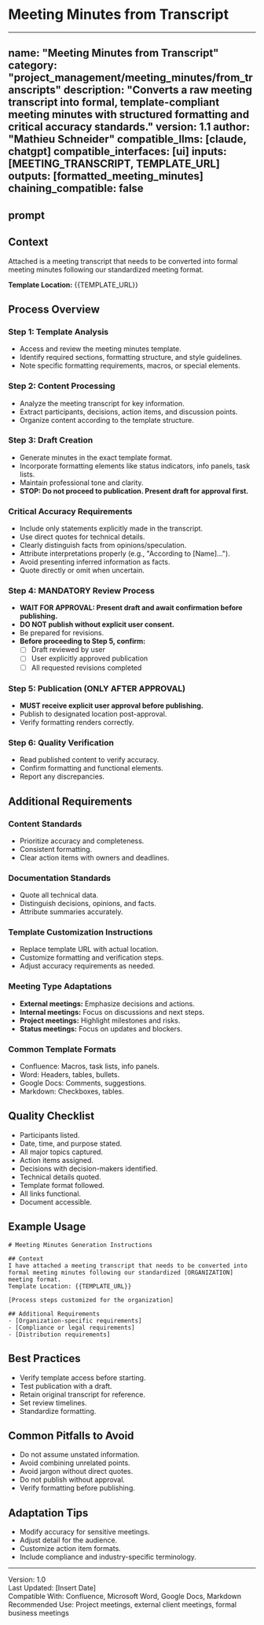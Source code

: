 # Meeting Minutes from Transcript

---
name: "Meeting Minutes from Transcript"
category: "project_management/meeting_minutes/from_transcripts"
description: "Converts a raw meeting transcript into formal, template-compliant meeting minutes with structured formatting and critical accuracy standards."
version: 1.1
author: "Mathieu Schneider"
compatible_llms: [claude, chatgpt]
compatible_interfaces: [ui]
inputs: [MEETING_TRANSCRIPT, TEMPLATE_URL]
outputs: [formatted_meeting_minutes]
chaining_compatible: false
---

## prompt

## Context
Attached is a meeting transcript that needs to be converted into formal meeting minutes following our standardized meeting format.

**Template Location:** {{TEMPLATE_URL}}

## Process Overview
### Step 1: Template Analysis
- Access and review the meeting minutes template.
- Identify required sections, formatting structure, and style guidelines.
- Note specific formatting requirements, macros, or special elements.

### Step 2: Content Processing
- Analyze the meeting transcript for key information.
- Extract participants, decisions, action items, and discussion points.
- Organize content according to the template structure.

### Step 3: Draft Creation
- Generate minutes in the exact template format.
- Incorporate formatting elements like status indicators, info panels, task lists.
- Maintain professional tone and clarity.
- **STOP: Do not proceed to publication. Present draft for approval first.**

### Critical Accuracy Requirements
- Include only statements explicitly made in the transcript.
- Use direct quotes for technical details.
- Clearly distinguish facts from opinions/speculation.
- Attribute interpretations properly (e.g., "According to [Name]...").
- Avoid presenting inferred information as facts.
- Quote directly or omit when uncertain.

### Step 4: MANDATORY Review Process
- **WAIT FOR APPROVAL: Present draft and await confirmation before publishing.**
- **DO NOT publish without explicit user consent.**
- Be prepared for revisions.
- **Before proceeding to Step 5, confirm:**
  - [ ] Draft reviewed by user
  - [ ] User explicitly approved publication
  - [ ] All requested revisions completed

### Step 5: Publication (ONLY AFTER APPROVAL)
- **MUST receive explicit user approval before publishing.**
- Publish to designated location post-approval.
- Verify formatting renders correctly.

### Step 6: Quality Verification
- Read published content to verify accuracy.
- Confirm formatting and functional elements.
- Report any discrepancies.

## Additional Requirements
### Content Standards
- Prioritize accuracy and completeness.
- Consistent formatting.
- Clear action items with owners and deadlines.

### Documentation Standards
- Quote all technical data.
- Distinguish decisions, opinions, and facts.
- Attribute summaries accurately.

### Template Customization Instructions
- Replace template URL with actual location.
- Customize formatting and verification steps.
- Adjust accuracy requirements as needed.

### Meeting Type Adaptations
- **External meetings:** Emphasize decisions and actions.
- **Internal meetings:** Focus on discussions and next steps.
- **Project meetings:** Highlight milestones and risks.
- **Status meetings:** Focus on updates and blockers.

### Common Template Formats
- Confluence: Macros, task lists, info panels.
- Word: Headers, tables, bullets.
- Google Docs: Comments, suggestions.
- Markdown: Checkboxes, tables.

## Quality Checklist
- Participants listed.
- Date, time, and purpose stated.
- All major topics captured.
- Action items assigned.
- Decisions with decision-makers identified.
- Technical details quoted.
- Template format followed.
- All links functional.
- Document accessible.

<!-- END PROMPT -->

## Example Usage
```
# Meeting Minutes Generation Instructions

## Context
I have attached a meeting transcript that needs to be converted into formal meeting minutes following our standardized [ORGANIZATION] meeting format.
Template Location: {{TEMPLATE_URL}}

[Process steps customized for the organization]

## Additional Requirements
- [Organization-specific requirements]
- [Compliance or legal requirements]
- [Distribution requirements]
```

## Best Practices
- Verify template access before starting.
- Test publication with a draft.
- Retain original transcript for reference.
- Set review timelines.
- Standardize formatting.

## Common Pitfalls to Avoid
- Do not assume unstated information.
- Avoid combining unrelated points.
- Avoid jargon without direct quotes.
- Do not publish without approval.
- Verify formatting before publishing.

## Adaptation Tips
- Modify accuracy for sensitive meetings.
- Adjust detail for the audience.
- Customize action item formats.
- Include compliance and industry-specific terminology.

---
Version: 1.0  
Last Updated: [Insert Date]  
Compatible With: Confluence, Microsoft Word, Google Docs, Markdown  
Recommended Use: Project meetings, external client meetings, formal business meetings
